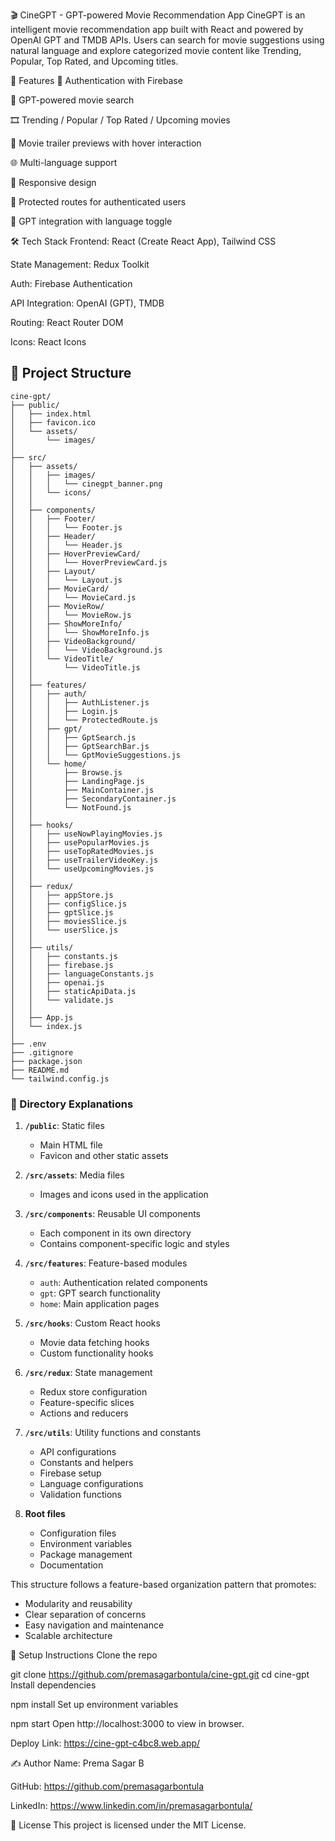 🎬 CineGPT - GPT-powered Movie Recommendation App
CineGPT is an intelligent movie recommendation app built with React and powered by OpenAI GPT and TMDB APIs. Users can search for movie suggestions using natural language and explore categorized movie content like Trending, Popular, Top Rated, and Upcoming titles.

🚀 Features
🔐 Authentication with Firebase

🤖 GPT-powered movie search

🎞️ Trending / Popular / Top Rated / Upcoming movies

🎥 Movie trailer previews with hover interaction

🌐 Multi-language support

📱 Responsive design

🔐 Protected routes for authenticated users

💬 GPT integration with language toggle

🛠️ Tech Stack
Frontend: React (Create React App), Tailwind CSS

State Management: Redux Toolkit

Auth: Firebase Authentication

API Integration: OpenAI (GPT), TMDB

Routing: React Router DOM

Icons: React Icons

## 📁 Project Structure

```
cine-gpt/
├── public/
│   ├── index.html
│   ├── favicon.ico
│   └── assets/
│       └── images/
│
├── src/
│   ├── assets/
│   │   ├── images/
│   │   │   └── cinegpt_banner.png
│   │   └── icons/
│   │
│   ├── components/
│   │   ├── Footer/
│   │   │   └── Footer.js
│   │   ├── Header/
│   │   │   └── Header.js
│   │   ├── HoverPreviewCard/
│   │   │   └── HoverPreviewCard.js
│   │   ├── Layout/
│   │   │   └── Layout.js
│   │   ├── MovieCard/
│   │   │   └── MovieCard.js
│   │   ├── MovieRow/
│   │   │   └── MovieRow.js
│   │   ├── ShowMoreInfo/
│   │   │   └── ShowMoreInfo.js
│   │   ├── VideoBackground/
│   │   │   └── VideoBackground.js
│   │   └── VideoTitle/
│   │       └── VideoTitle.js
│   │
│   ├── features/
│   │   ├── auth/
│   │   │   ├── AuthListener.js
│   │   │   ├── Login.js
│   │   │   └── ProtectedRoute.js
│   │   ├── gpt/
│   │   │   ├── GptSearch.js
│   │   │   ├── GptSearchBar.js
│   │   │   └── GptMovieSuggestions.js
│   │   └── home/
│   │       ├── Browse.js
│   │       ├── LandingPage.js
│   │       ├── MainContainer.js
│   │       ├── SecondaryContainer.js
│   │       └── NotFound.js
│   │
│   ├── hooks/
│   │   ├── useNowPlayingMovies.js
│   │   ├── usePopularMovies.js
│   │   ├── useTopRatedMovies.js
│   │   ├── useTrailerVideoKey.js
│   │   └── useUpcomingMovies.js
│   │
│   ├── redux/
│   │   ├── appStore.js
│   │   ├── configSlice.js
│   │   ├── gptSlice.js
│   │   ├── moviesSlice.js
│   │   └── userSlice.js
│   │
│   ├── utils/
│   │   ├── constants.js
│   │   ├── firebase.js
│   │   ├── languageConstants.js
│   │   ├── openai.js
│   │   ├── staticApiData.js
│   │   └── validate.js
│   │
│   ├── App.js
│   └── index.js
│
├── .env
├── .gitignore
├── package.json
├── README.md
└── tailwind.config.js
```

### 📂 Directory Explanations

1. **`/public`**: Static files

   - Main HTML file
   - Favicon and other static assets

2. **`/src/assets`**: Media files

   - Images and icons used in the application

3. **`/src/components`**: Reusable UI components

   - Each component in its own directory
   - Contains component-specific logic and styles

4. **`/src/features`**: Feature-based modules

   - `auth`: Authentication related components
   - `gpt`: GPT search functionality
   - `home`: Main application pages

5. **`/src/hooks`**: Custom React hooks

   - Movie data fetching hooks
   - Custom functionality hooks

6. **`/src/redux`**: State management

   - Redux store configuration
   - Feature-specific slices
   - Actions and reducers

7. **`/src/utils`**: Utility functions and constants

   - API configurations
   - Constants and helpers
   - Firebase setup
   - Language configurations
   - Validation functions

8. **Root files**
   - Configuration files
   - Environment variables
   - Package management
   - Documentation

This structure follows a feature-based organization pattern that promotes:

- Modularity and reusability
- Clear separation of concerns
- Easy navigation and maintenance
- Scalable architecture

🔧 Setup Instructions
Clone the repo

git clone https://github.com/premasagarbontula/cine-gpt.git
cd cine-gpt
Install dependencies

npm install
Set up environment variables

npm start
Open http://localhost:3000 to view in browser.

Deploy Link: https://cine-gpt-c4bc8.web.app/

✍️ Author
Name: Prema Sagar B

GitHub: https://github.com/premasagarbontula

LinkedIn: https://www.linkedin.com/in/premasagarbontula/

🪪 License
This project is licensed under the MIT License.
